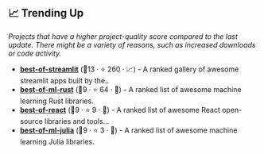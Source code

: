 ## 📈 Trending Up

_Projects that have a higher project-quality score compared to the last update. There might be a variety of reasons, such as increased downloads or code activity._

- <b><a href="https://github.com/jrieke/best-of-streamlit">best-of-streamlit</a></b> (🥈13 ·  ⭐ 260 · 📈) - A ranked gallery of awesome streamlit apps built by the.. <code><img src="https://www.python.org/static/favicon.ico" style="display:inline;" width="13" height="13"></code>
- <b><a href="https://github.com/e-tony/best-of-ml-rust">best-of-ml-rust</a></b> (🥉9 ·  ⭐ 64 · 🐣) - A ranked list of awesome machine learning Rust libraries.
- <b><a href="https://github.com/LukasMasuch/best-of-react">best-of-react</a></b> (🥉9 ·  ⭐ 9 · 🐣) - A ranked list of awesome React open-source libraries and tools... <code><img src="https://cdn.icon-icons.com/icons2/2108/PNG/512/javascript_icon_130900.png" style="display:inline;" width="13" height="13"></code>
- <b><a href="https://github.com/e-tony/best-of-ml-julia">best-of-ml-julia</a></b> (🥉9 ·  ⭐ 3 · 🐣) - A ranked list of awesome machine learning Julia libraries.

